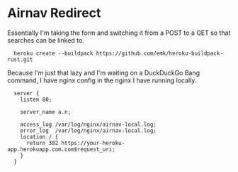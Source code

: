 Airnav Redirect
===============

Essentially I'm taking the form and switching it from a POST to a GET so that
searches can be linked to.


      heroku create --buildpack https://github.com/emk/heroku-buildpack-rust.git


Because I'm just that lazy and I'm waiting on a DuckDuckGo Bang command, I have
nginx config in the nginx I have running locally.

      server {
        listen 80;

        server_name a.n;

        access_log /var/log/nginx/airnav-local.log;
        error_log  /var/log/nginx/airnav-local.log;
        location / {
          return 302 https://your-heroku-app.herokuapp.com.com$request_uri;
        }
      }
